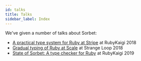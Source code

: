 ```yaml
---
id: talks
title: Talks
sidebar_label: Index
---
```


We've given a number of talks about Sorbet:

- [A practical type system for Ruby at Stripe](talks/ruby-kaigi-2018.md) at
  RubyKaigi 2018
- [Gradual typing of Ruby at Scale](talks/strange-loop-2018.md) at Strange Loop
  2018
- [State of Sorbet: A type checker for Ruby](talks/ruby-kaigi-2019.md) at
  RubyKaigi 2019
